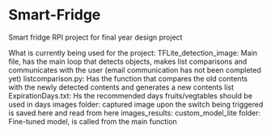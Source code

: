 # Smart-Fridge
Smart fridge RPI project for final year design project

What is currently being used for the project:
TFLite_detection_image: Main file, has the main loop that detects objects, makes list comparisons and communicates with the user (email communication has not been completed yet)
listcomparison.py: Has the function that compares the old contents with the newly detected contents and generates a new contents list 
ExpirationDays.txt: Hs the recommended days fruits/vegtables should be used in days
images folder: captured image upon the switch being triggered is saved here and read from here
images_results: 
custom_model_lite folder: Fine-tuned model, is called from the main function